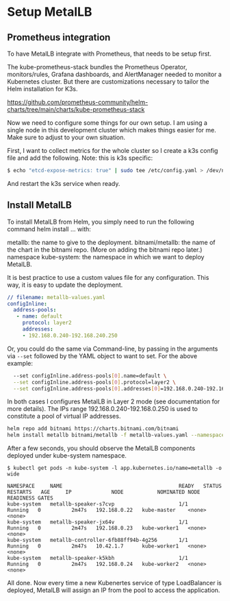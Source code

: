 # Setup MetalLB

## Prometheus integration

To have MetalLB integrate with Prometheus, that needs to be setup first.

The kube-prometheus-stack bundles the Prometheus Operator, monitors/rules, Grafana dashboards, and AlertManager needed to monitor a Kubernetes cluster. But there are customizations necessary to tailor the Helm installation for K3s.

https://github.com/prometheus-community/helm-charts/tree/main/charts/kube-prometheus-stack

Now we need to configure some things for our own setup. I am using a single node in this development cluster which makes things easier for me. Make sure to adjust to your own situation.

First, I want to collect metrics for the whole cluster so I create a k3s config file and add the following. Note: this is k3s specific:
```bash
$ echo "etcd-expose-metrics: true" | sudo tee /etc/config.yaml > /dev/null
```

And restart the k3s service when ready.

## Install MetalLB

To install MetalLB from Helm, you simply need to run the following command helm install ... with:

metallb: the name to give to the deployment.
bitnami/metallb: the name of the chart in the bitnami repo. (More on adding the bitnami repo later.)
namespace kube-system: the namespace in which we want to deploy MetalLB.

It is best practice to use a custom values file for any configuration. This way, it is easy to update the deployment.
```yaml
// filename: metallb-values.yaml
configInline:
  address-pools:
   - name: default
     protocol: layer2
     addresses:
     - 192.168.0.240-192.168.240.250
```

Or, you could do the same via Command-line, by passing in the arguments via `--set` followed by the YAML object to want to set.
For the above example:
```bash
  --set configInline.address-pools[0].name=default \
  --set configInline.address-pools[0].protocol=layer2 \
  --set configInline.address-pools[0].addresses[0]=192.168.0.240-192.168.0.250
```

In both cases I configures MetalLB in Layer 2 mode (see documentation for more details). The IPs range 192.168.0.240-192.168.0.250 is used to constitute a pool of virtual IP addresses.

```bash
helm repo add bitnami https://charts.bitnami.com/bitnami
helm install metallb bitnami/metallb -f metallb-values.yaml --namespace kube-system 
```
After a few seconds, you should observe the MetalLB components deployed under kube-system namespace.

```
$ kubectl get pods -n kube-system -l app.kubernetes.io/name=metallb -o wide

NAMESPACE     NAME                                      READY   STATUS    RESTARTS   AGE     IP             NODE           NOMINATED NODE   READINESS GATES
kube-system   metallb-speaker-s7cvp                     1/1     Running   0          2m47s   192.168.0.22   kube-master    <none>           <none>
kube-system   metallb-speaker-jx64v                     1/1     Running   0          2m47s   192.168.0.23   kube-worker1   <none>           <none>
kube-system   metallb-controller-6fb88ff94b-4g256       1/1     Running   0          2m47s   10.42.1.7      kube-worker1   <none>           <none>
kube-system   metallb-speaker-k5kbh                     1/1     Running   0          2m47s   192.168.0.24   kube-worker2   <none>           <none>
```

All done. Now every time a new Kubenertes service of type LoadBalancer is deployed, MetalLB will assign an IP from the pool to access the application.


